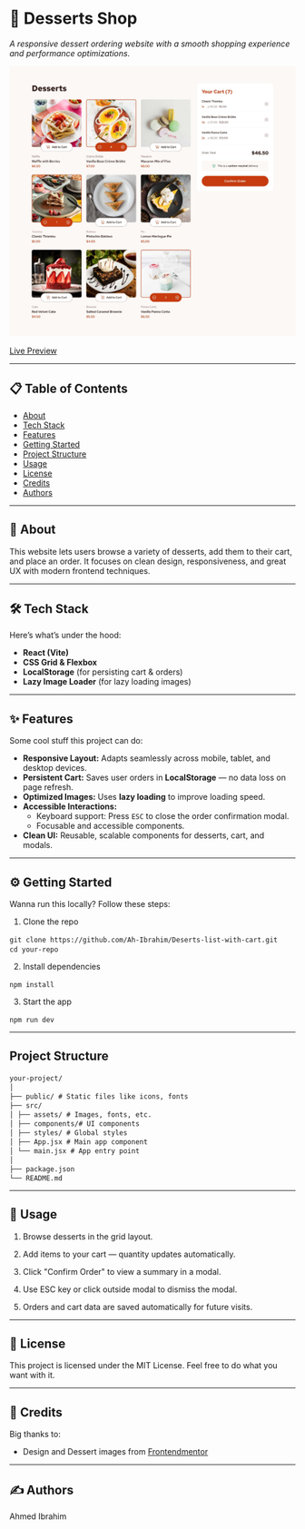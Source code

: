 # 🍰 Desserts Shop

_A responsive dessert ordering website with a smooth shopping experience and performance optimizations._

![Project Screenshot](./design/desktop-design-selected.jpg)

[Live Preview](https://ah-ibrahim.github.io/Desserts-list-with-cart)

---

## 📋 Table of Contents

-   [About](#-about)
-   [Tech Stack](#%EF%B8%8F-tech-stack)
-   [Features](#-features)
-   [Getting Started](#%EF%B8%8F-tech-stack)
-   [Project Structure](#%EF%B8%8F-tech-stack)
-   [Usage](#-usage)
-   [License](#-license)
-   [Credits](#-credits)
-   [Authors](#%EF%B8%8F-authors)

---

## 👋 About

This website lets users browse a variety of desserts, add them to their cart, and place an order. It focuses on clean design, responsiveness, and great UX with modern frontend techniques.

---

## 🛠️ Tech Stack

Here’s what’s under the hood:

-   **React (Vite)**
-   **CSS Grid & Flexbox**
-   **LocalStorage** (for persisting cart & orders)
-   **Lazy Image Loader** (for lazy loading images)

---

## ✨ Features

Some cool stuff this project can do:

-   **Responsive Layout:** Adapts seamlessly across mobile, tablet, and desktop devices.
-   **Persistent Cart:** Saves user orders in **LocalStorage** — no data loss on page refresh.
-   **Optimized Images:** Uses **lazy loading** to improve loading speed.
-   **Accessible Interactions:**
    -   Keyboard support: Press `ESC` to close the order confirmation modal.
    -   Focusable and accessible components.
-   **Clean UI:** Reusable, scalable components for desserts, cart, and modals.

---

## ⚙️ Getting Started

Wanna run this locally? Follow these steps:

1. Clone the repo

`git clone https://github.com/Ah-Ibrahim/Deserts-list-with-cart.git`\
`cd your-repo`

2. Install dependencies

`npm install`

3. Start the app

`npm run dev`

---

## Project Structure

```
your-project/
│
├── public/ # Static files like icons, fonts
├── src/
│ ├── assets/ # Images, fonts, etc.
│ ├── components/# UI components
│ ├── styles/ # Global styles
│ ├── App.jsx # Main app component
│ └── main.jsx # App entry point
│
├── package.json
└── README.md
```

---

## 📝 Usage

1. Browse desserts in the grid layout.

2. Add items to your cart — quantity updates automatically.

3. Click "Confirm Order" to view a summary in a modal.

4. Use ESC key or click outside modal to dismiss the modal.

5. Orders and cart data are saved automatically for future visits.

---

## 📄 License

This project is licensed under the MIT License.
Feel free to do what you want with it.

---

## 🙏 Credits

Big thanks to:

-   Design and Dessert images from [Frontendmentor](https://www.frontendmentor.io)

---

## ✍️ Authors

Ahmed Ibrahim
